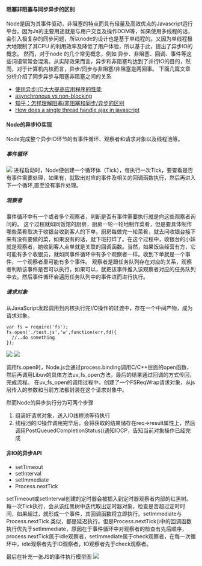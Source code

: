 #### 阻塞非阻塞与同步异步的区别
Node是因为其事件驱动，非阻塞的特点而具有轻量及高效优点的Javascript运行平台。因为Js的主要用途就是与用户交互及操作DOM等，如果使用多线程的话，会引入极复杂的同步问题，所以node的设计也是基于单线程的。又因为单线程极大地限制了其CPU 的利用效率及降低了用户体验，所以基于此，提出了异步IO的概念。
然而，对于node 的几个常见概念，例如 异步、非阻塞、回调、事件等这些词语常常会混淆。从实际效果而言，异步和非阻塞均达到了并行IO的目的，然而，对于计算机内核而言，异步/同步与非阻塞/非阻塞是两回事。
下面几篇文章分析介绍了同步异步与阻塞非阻塞之间的关系
- [使用异步I/O大大提高应用程序的性能](https://www.ibm.com/developerworks/cn/linux/l-async/)
- [asynchronous vs non-blocking](https://stackoverflow.com/questions/2625493/asynchronous-vs-non-blocking)
- [知乎：怎样理解阻塞/非阻塞和同步/异步的区别](https://www.zhihu.com/question/19732473)
- [How does a single thread handle ajax in javascript](https://www.quora.com/How-does-a-single-thread-handle-asynchronous-code-in-JavaScript)

#### Node的异步IO实现

Node完成整个异步IO环节的有事件循环、观察者和请求对象以及线程池等。

##### 事件循环
![](http://odf594a9x.bkt.clouddn.com/node-io0.png)
进程启动时，Node便创建一个循环体（Tick），每执行一次Tick，要查看是否有事件需要处理，如果有，就取出对应的事件及相关的回调函数执行，然后再进入下一个循环,直至没有事件处理。

##### 观察者

事件循环中有一个或者多个观察者，判断是否有事件需要执行就是向这些观察者询问的。
这个过程就如同饭馆的厨房，厨房一轮一轮地制作菜肴，但是要具体制作哪些菜肴取决于收银台收到客人的下单。厨房每做完一轮菜肴，就去问收银台接下来有没有要做的菜，如果没有的话，就下班打烊了。在这个过程中，收银台的小妹就是观察者，她收到客人点单就是关联的回调函数。当然，如果饭店经营有方，它可能有多个收银员，就如同事件循环中有多个观察者一样。收到下单就是一个事件，一个观察者里可能有多个事件。
观察者是跟任务队列存在对应的关系，观察者判断该事件是否可以执行，如果可以，就把该事件推入该观察者对应的任务队列中去。然后事件循环会遍历任务队列中的事件进而进行执行。

##### 请求对象

从JavaScript发起调用到内核执行完I/O操作的过渡中，存在一个中间产物，成为请求对象。

```
var fs = require('fs');
fs.open('./test.js','w',function(err,fd){
  //..do something
});

```
![](http://img2.tbcdn.cn/L1/461/1/fad8e5f6433ca965b3fcf282910ba5bc3bff65cf)
![](http://img4.tbcdn.cn/L1/461/1/a9e67142615f49863438cc0086b594e48984d1c9)

调用fs.open时，Node.js会通过process.binding调用C/C++层面的open函数，然后再调用Libuv的具体方法uv_fs_open方法，最后的结果通过回调的方式传回，完成流程。
在uv_fs_open的调用过程中，创建了一个FSReqWrap请求对象，从js层传入的参数和当前方法都封装在这个请求对象中。

然而Node的异步执行分为可两个步骤
1. 组装好请求对象，送入IO线程池等待执行
2. 线程池的IO操作调用完毕后，会将获取的结果储存在req->result属性上，然后调用PostQueuedCompletionStatus()通知IOCP，告知当前对象操作已经完成

#### 非IO的异步API
- setTimeout
- setInterval
- setImmediate
- Process.nextTick

setTimeout或setInterval创建的定时器会被插入到定时器观察者内部的红黑树。每一次Tick执行，会从该红黑树中迭代取出定时器对象，检查是否超过定时时间，如果超过，就形成一个事件，其回调函数将立即执行。setImmediate与Process.nextTick 类似，都是延迟执行。但是Process.nextTick()中的回调函数执行优先于setImmediate，原因在于事件循环中对观察者的检查有先后顺序，process.nextTick属于idle观察者，setImmediate属于check观察者，在每一次循环中，idle观察者先于IO观察者，IO观察者先于check观察者。

最后在补充一张JS的事件执行模型图
![](http://ww4.sinaimg.cn/large/006bEpFbgw1f8jw4zax6dj30so0l2wfo.jpg)
